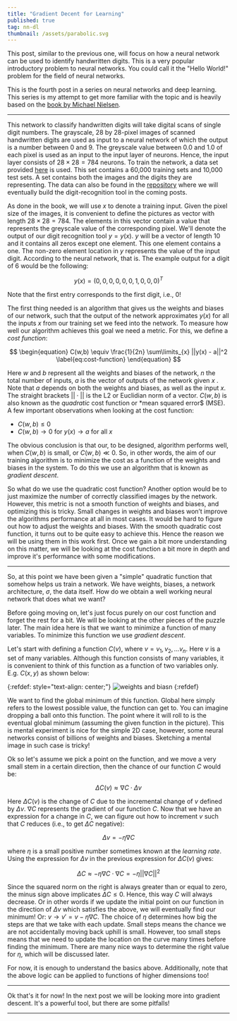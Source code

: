 ```yaml
---
title: "Gradient Decent for Learning"
published: true
tag: nn-dl
thumbnail: /assets/parabolic.svg
---
```


This post, similar to the previous one, will focus on how a neural network can
be used to identify handwritten digits. This is a very popular introductory
problem to neural networks. You could call it the "Hello World!" problem for the
field of neural networks.

This is the fourth post in a series on neural networks and deep learning. This
series is my attempt to get more familiar with the topic and is heavily based on
the [book by Michael Nielsen](http://neuralnetworksanddeeplearning.com/).

<hr>

This network to classify handwritten digits will take digital scans of single
digit numbers. The grayscale, 28 by 28-pixel images of scanned handwritten
digits are used as input to a neural network of which the output is a number
between 0 and 9. The greyscale value between 0.0 and 1.0 of each pixel is used
as an input to the input layer of neurons. Hence, the input layer consists of
$28 \times 28 = 784$ neurons. To train the network, a data set provided
[here](http://yann.lecun.com/exdb/mnist/) is used. This set contains a 60,000
training sets and 10,000 test sets. A set contains both the images and the
digits they are representing. The data can also be found in the
[repository](https://github.com/michelmake/nn-digit-problem/tree/main/mnist)
where we will eventually build the digit-recognition tool in the coming posts.

As done in the book, we will use $x$ to denote a training input. Given the pixel
size of the images, it is convenient to define the pictures as vector with
length $28 \times 28 = 784$. The elements in this vector contain a value that
represents the greyscale value of the corresponding pixel. We'll denote the
output of our digit recognition tool $y = y(x)$. $y$ will be a vector of length
10 and it contains all zeros except one element. This one element contains a
one. The non-zero element location in $y$ represents the value of the input
digit. According to the neural network, that is. The example output for a digit
of 6 would be the following:

$$ \begin{equation} y(x) = \left(0,0,0,0,0,0,1,0,0,0 \right)^T \label{eq:output}
\end{equation} $$

Note that the first entry corresponds to the first digit, i.e., 0!

The first thing needed is an algorithm that gives us the weights and biases of
our network, such that the output of the network approximates $y(x)$ for all the
inputs $x$ from our training set we feed into the network. To measure how well
our algorithm achieves this goal we need a metric. For this, we define a *cost
function*:

$$ \begin{equation} C(w,b) \equiv \frac{1}{2n} \sum\limits_{x} ||y(x) - a||^2
\label{eq:cost-function}  \end{equation} $$

Here $w$ and $b$ represent all the weights and biases of the network, $n$ the
total number of inputs, $a$ is the vector of outputs of the network given $x$ .
Note that $a$ depends on both the weights and biases, as well as the input $x$.
The straight brackets $||\cdot||$ is the L2 or Euclidian norm of a vector.
$C(w,b)$ is also known as the *quadratic* cost function or *mean squared error$
(MSE). A few important observations when looking at the cost function:

- $C(w,b)\leq 0$
- $C(w,b)\to 0$ for $y(x) \to a$ for all $x$

The obvious conclusion is that our, to be designed, algorithm performs well,
when $C(w,b)$ is small, or $C(w,b)\ll0$. So, in other words, the aim of our
training algorithm is to minimize the cost as a function of the weights and
biases in the system. To do this we use an algorithm that is known as *gradient
descent*.

So what do we use the quadratic cost function? Another option would be to just
maximize the number of correctly classified images by the network. However, this
metric is not a smooth function of weights and biases, and optimizing this is
tricky. Small changes in weights and biases won’t improve the algorithms
performance at all in most cases. It would be hard to figure out how
to adjust the weights and biases. With the smooth quadratic cost function, it
turns out to be quite easy to achieve this. Hence the reason we will be using
them in this work first. Once we gain a bit more understanding on this matter,
we will be looking at the cost function a bit more in depth and improve it's
performance with some modifications.

<hr>

So, at this point we have been given a "simple" quadratic function that somehow
helps us train a network. We have weights, biases, a network architecture,
$\sigma$, the data itself. How do we obtain a well working neural network that
does what we want?

Before going moving on, let's just focus purely on our cost function and forget
the rest for a bit. We will be looking at the other pieces of the puzzle later.
The main idea here is that we want to minimize a function of many variables. To
minimize this function we use *gradient descent*.

Let's start with defining a function $C(v)$, where $v=v_1,v_2,...v_n$. Here $v$
is a set of many variables. Although this function consists of many variables,
it is convenient to think of this function as a function of two variables only.
E.g. $C(x,y)$ as shown below:

{:refdef: style="text-align: center;"}
![weights and biasn](/assets/parabolic.svg)
{:refdef}

We want to find the global minimum of this function. Global here simply refers
to the lowest possible value, the function can get to. You can imagine dropping a
ball onto this function. The point where it will roll to is the eventual global
minimum (assuming the given function in the picture). This is mental experiment
is nice for the simple 2D case, however, some neural networks consist of
billions of weights and biases. Sketching a mental image in such case is tricky!

Ok so let's assume we pick a point on the function, and we move a very small stem
in a certain direction, then the chance of our function $C$ would be:

$$ \begin{equation} \Delta C(v) \approx \nabla C \cdot \Delta v
\label{eq:increment}  \end{equation} $$

Here $\Delta C(v)$ is the change of $C$ due to the incremental change of $v$
defined by $\Delta v$. $\nabla C$ represents the gradient of our function $C$.
Now that we have an expression for a change in $C$, we can figure out how to
increment $v$ such that $C$ reduces (i.e., to get $\Delta C$ negative):

$$ \begin{equation} \Delta v = - \eta \nabla C \label{eq:learning-rate}
\end{equation} $$

where $\eta$ is a small positive number sometimes known at the *learning rate*.
Using the expression for $\Delta v$ in the previous expression for $\Delta C(v)$
gives:

$$ \begin{equation} \Delta C \approx - \eta \nabla C \cdot \nabla C = - \eta
||\nabla C ||^2 \label{eq:delta-c} \end{equation} $$

Since the squared norm on the right is always greater than or equal to zero, the
minus sign above implicates $\Delta C \leq 0$. Hence, this way $C$ will always
decrease. Or in other words if we update the initial point on our function in
the direction of $\Delta v$ which satisfies the above, we will eventually find
our minimum! Or: $v\to v' = v - \eta \nabla C$. The choice of $\eta$ determines
how big the steps are that we take with each update. Small steps means the
chance we are not accidentally moving back uphill is small. However, too small
steps means that we need to update the location on the curve many times before
finding the minimum. There are many nice ways to determine the right value for
$\eta$, which will be discussed later.

For now, it is enough to understand the basics above. Additionally, note that the
above logic can be applied to functions of higher dimensions too!

<hr>

Ok that's it for now! In the next post we will be looking more into gradient
descent. It's a powerful tool, but there are some pitfalls!

<hr>
